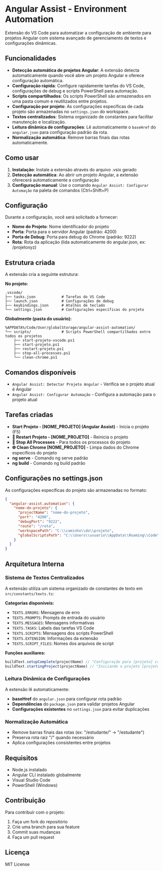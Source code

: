 # Angular Assist - Environment Automation

Extensão do VS Code para automatizar a configuração de ambiente para projetos Angular com sistema avançado de gerenciamento de textos e configurações dinâmicas.

## Funcionalidades

- **Detecção automática de projetos Angular**: A extensão detecta automaticamente quando você abre um projeto Angular e oferece configuração automática.
- **Configuração rápida**: Configure rapidamente tarefas do VS Code, configurações de debug e scripts PowerShell para automação.
- **Scripts compartilhados**: Os scripts PowerShell são armazenados em uma pasta comum e reutilizados entre projetos.
- **Configuração por projeto**: As configurações específicas de cada projeto são armazenadas no `settings.json` do workspace.
- **Textos centralizados**: Sistema organizado de constantes para facilitar manutenção e localização.
- **Leitura dinâmica de configurações**: Lê automaticamente o `baseHref` do `angular.json` para configuração padrão da rota.
- **Normalização automática**: Remove barras finais das rotas automaticamente.

## Como usar

1. **Instalação**: Instale a extensão através do arquivo .vsix gerado
2. **Detecção automática**: Ao abrir um projeto Angular, a extensão oferecerá automaticamente a configuração
3. **Configuração manual**: Use o comando `Angular Assist: Configurar Automação` na paleta de comandos (Ctrl+Shift+P)

## Configuração

Durante a configuração, você será solicitado a fornecer:

- **Nome do Projeto**: Nome identificador do projeto
- **Porta**: Porta para o servidor Angular (padrão: 4200)  
- **Porta de Debug**: Porta para debug do Chrome (padrão: 9222)
- **Rota**: Rota da aplicação (lida automaticamente do angular.json, ex: /projetoxyz)

## Estrutura criada

A extensão cria a seguinte estrutura:

**No projeto:**
```
.vscode/
├── tasks.json            # Tarefas do VS Code
├── launch.json           # Configurações de debug
├── keybindings.json      # Atalhos de teclado
└── settings.json         # Configurações específicas do projeto
```

**Globalmente (pasta do usuário):**
```
%APPDATA%/Code/User/globalStorage/angular-assist-automation/
└── scripts/              # Scripts PowerShell compartilhados entre todos os projetos
    ├── start-projeto-vscode.ps1
    ├── start-projeto.ps1
    ├── restart-projeto.ps1
    ├── stop-all-processes.ps1
    └── clean-chrome.ps1
```

## Comandos disponíveis

- `Angular Assist: Detectar Projeto Angular` - Verifica se o projeto atual é Angular
- `Angular Assist: Configurar Automação` - Configura a automação para o projeto atual

## Tarefas criadas

- **Start Projeto - [NOME_PROJETO] (Angular Assist)** - Inicia o projeto (F5)
- **🔄 Restart Projeto - [NOME_PROJETO]** - Reinicia o projeto
- **🛑 Stop All Processes** - Para todos os processos do projeto
- **🌐 Clean Chrome [NOME_PROJETO]** - Limpa dados do Chrome específicos do projeto
- **ng serve** - Comando ng serve padrão
- **ng build** - Comando ng build padrão

## Configurações no settings.json

As configurações específicas do projeto são armazenadas no formato:

```json
{
  "angular-assist.automation": {
    "nome-do-projeto": {
      "projectName": "nome-do-projeto",
      "port": "4200",
      "debugPort": "9222",
      "route": "/rota",
      "workspacePath": "C:\\caminho\\do\\projeto",
      "globalScriptsPath": "C:\\Users\\usuario\\AppData\\Roaming\\Code\\User\\globalStorage\\angular-assist-automation\\scripts"
    }
  }
}
```

## Arquitetura Interna

### Sistema de Textos Centralizados

A extensão utiliza um sistema organizado de constantes de texto em `src/constants/texts.ts`:

**Categorias disponíveis:**
- `TEXTS.ERRORS`: Mensagens de erro
- `TEXTS.PROMPTS`: Prompts de entrada do usuário  
- `TEXTS.MESSAGES`: Mensagens informativas
- `TEXTS.TASKS`: Labels das tarefas VS Code
- `TEXTS.SCRIPTS`: Mensagens dos scripts PowerShell
- `TEXTS.EXTENSION`: Informações da extensão
- `TEXTS.SCRIPT_FILES`: Nomes dos arquivos de script

**Funções auxiliares:**
```typescript
buildText.setupComplete(projectName) // "Configuração para [projeto] criada com sucesso!"
buildText.startingProject(projectName) // "Iniciando o projeto [projeto] - Angular Assist..."
```

### Leitura Dinâmica de Configurações

A extensão lê automaticamente:
- **baseHref** do `angular.json` para configurar rota padrão
- **Dependências** do `package.json` para validar projetos Angular
- **Configurações existentes** no `settings.json` para evitar duplicações

### Normalização Automática

- Remove barras finais das rotas (ex: "/estudante/" → "/estudante")
- Preserva rota raiz "/" quando necessário
- Aplica configurações consistentes entre projetos

## Requisitos

- Node.js instalado
- Angular CLI instalado globalmente
- Visual Studio Code
- PowerShell (Windows)

## Contribuição

Para contribuir com o projeto:

1. Faça um fork do repositório
2. Crie uma branch para sua feature
3. Commit suas mudanças
4. Faça um pull request

## Licença

MIT License
